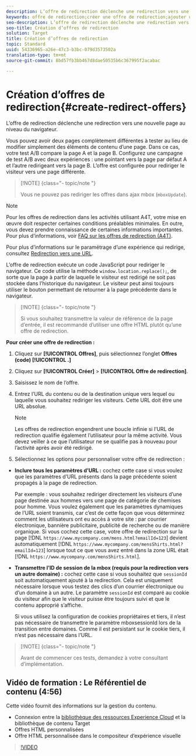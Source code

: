 ```yaml
---
description: L’offre de redirection déclenche une redirection vers une nouvelle page au niveau du navigateur.
keywords: offre de redirection;créer une offre de redirection;ajouter une offre html;transférer tous les paramètres d’URL dans une offre de redirection;transférer mboxSessionId dans une offre de redirection (disponible uniquement lorsque la redirection est effectuée vers un domaine différent)
seo-description: L’offre de redirection déclenche une redirection vers une nouvelle page au niveau du navigateur.
seo-title: Création d’offres de redirection
solution: Target
title: Création d’offres de redirection
topic: Standard
uuid: 54336965-a26e-47c3-b3bc-079d3573502a
translation-type: tm+mt
source-git-commit: 8bd57fb3bb467d8dae50535b6c367995f2acabac

---
```



# Création d’offres de redirection{#create-redirect-offers}

L’offre de redirection déclenche une redirection vers une nouvelle page au niveau du navigateur.

Vous pouvez avoir deux pages complètement différentes à tester au lieu de modifier simplement des éléments de contenu d’une page. Dans ce cas, votre test A/B compare la page A et la page B. Configurez une campagne de test A/B avec deux expériences : une pointant vers la page par défaut A et l’autre redirigeant vers la page B. L’offre est configurée pour rediriger le visiteur vers une page différente.

>[!NOTE] {class=&quot;- topic/note &quot;}
>
>Vous ne pouvez pas rediriger les offres dans ajax mbox (`mboxUpdate`).

>[!NOTE]
>
>Pour les offres de redirection dans les activités utilisant A4T, votre mise en œuvre doit respecter certaines conditions préalables minimales. En outre, vous devez prendre connaissance de certaines informations importantes. Pour plus d’informations, voir [FAQ sur les offres de redirection (A4T)](../../c-integrating-target-with-mac/a4t/r-a4t-faq/a4t-faq-redirect-offers.md#concept_21BF213F10E1414A9DCD4A98AF207905).

Pour plus d’informations sur le paramétrage d’une expérience qui redirige, consultez [Redirection vers une URL](../../c-experiences/c-visual-experience-composer/redirect-offer.md#task_9578678D42784F5EB9638F8AC8C911FA).

L’offre de redirection exécute un code JavaScript pour rediriger le navigateur. Ce code utilise la méthode `window.location.replace();`, de sorte que la page à partir de laquelle le visiteur est redirigé ne soit pas stockée dans l’historique du navigateur. Le visiteur peut ainsi toujours utiliser le bouton permettant de retourner à la page précédente dans le navigateur.

>[!NOTE] {class=&quot;- topic/note &quot;}
>
>Si vous souhaitez transmettre la valeur de référence de la page d’entrée, il est recommandé d’utiliser une offre HTML plutôt qu’une offre de redirection.

**Pour créer une offre de redirection :**

1. Cliquez sur **[!UICONTROL Offres]**, puis sélectionnez l’onglet **Offres (code) [!UICONTROL .]**
1. Cliquez sur **[!UICONTROL Créer]** &gt; **[!UICONTROL Offre de redirection]**.
1. Saisissez le nom de l’offre.
1. Entrez l’URL du contenu ou de la destination unique vers lequel ou laquelle vous souhaitez rediriger les visiteurs. Cette URL doit être une URL absolue.

   >[!NOTE]
   >
   >Les offres de redirection engendrent une boucle infinie si l’URL de redirection qualifie également l’utilisateur pour la même activité. Vous devez veiller à ce que l’utilisateur ne se qualifie pas à nouveau pour l’activité après avoir été redirigé.

1. Sélectionnez les options pour personnaliser votre offre de redirection :

* **Inclure tous les paramètres d’URL :** cochez cette case si vous voulez que les paramètres d’URL présents dans la page précédente soient propagés à la page de redirection.

   Par exemple : vous souhaitez rediriger directement les visiteurs d’une page destinée aux hommes vers une page de catégorie de chemises pour homme. Vous voulez également que les paramètres dynamiques de l’URL soient transmis, car c’est de cette façon que vous déterminez comment les utilisateurs ont eu accès à votre site : par courrier électronique, bannière publicitaire, publicité de recherche ou de manière organique. Si vous cochez cette case, votre offre de redirection sur la page [!DNL `https://www.mycompany.com/mens.html?emailId=123`] devient automatiquement [!DNL `https://www.mycompany.com/mensShirts.html?emailId=123`] lorsque tout ce que vous avez entré dans la zone URL était [!DNL `https://www.mycompany.com/mensShirts.html`].

* **Transmettre l’ID de session de la mbox (requis pour la redirection vers un autre domaine) :** cochez cette case si vous souhaitez que `sessionId` soit automatiquement ajouté à la redirection. Cela est uniquement nécessaire lorsque vous testez des clics d’un courrier électronique ou d’un domaine à un autre. Le paramètre `sessionId` est comparé au cookie du visiteur afin que le visiteur puisse être toujours suivi et que le contenu approprié s’affiche.

   Si vous utilisez la configuration de cookies propriétaires et tiers, il n’est pas nécessaire de transmettre le paramètre mboxsessionId lors de la transition entre domaines. Comme il est persistant sur le cookie tiers, il n’est pas nécessaire dans l’URL.

>[!NOTE] {class=&quot;- topic/note &quot;}
>
>Avant de commencer ces tests, demandez à votre consultant d’implémentation.

## Vidéo de formation : Le Référentiel de contenu (4:56)

Cette vidéo fournit des informations sur la gestion du contenu.

* Connexion entre la [bibliothèque des ressources Experience Cloud](https://marketing.adobe.com/resources/help/en_US/mcloud/creative_cloud.html) et la bibliothèque de contenu Target
* Offres HTML personnalisées
* Offre HTML personnalisée dans le compositeur d’expérience visuelle

>[!VIDEO](https://video.tv.adobe.com/v/17387?captions=fre_fr)

